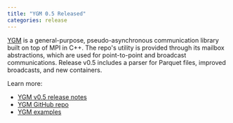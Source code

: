 ```yaml
---
title: "YGM 0.5 Released"
categories: release
---
```


[YGM](https://github.com/LLNL/ygm) is a general-purpose, pseudo-asynchronous communication library built on top of MPI in C++. The repo's utility is provided through its mailbox abstractions, which are used for point-to-point and broadcast communications. Release v0.5 includes a parser for Parquet files, improved broadcasts, and new containers.

Learn more:

- [YGM v0.5 release notes](https://github.com/LLNL/ygm/releases/tag/v0.5)
- [YGM GitHub repo](https://github.com/LLNL/ygm)
- [YGM examples](https://github.com/LLNL/ygm/tree/master/examples)
